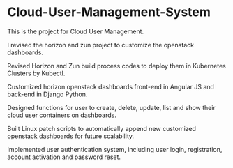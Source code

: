 # Cloud-User-Management-System

This is the project for Cloud User Management.

I revised the horizon and zun project to customize the openstack dashboards.

Revised Horizon and Zun build process codes to deploy them in Kubernetes Clusters by Kubectl.

Customized horizon openstack dashboards front-end in Angular JS and back-end in Django Python.

Designed functions for user to create, delete, update, list and show their cloud user containers on dashboards.

Built Linux patch scripts to automatically append new customized openstack dashboards for future scalability.

Implemented user authentication system, including user login, registration, account activation and password reset.
